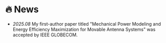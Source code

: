 # 🔥 News
- *2025.08* My first-author paper titled "Mechanical Power Modeling and Energy Efficiency Maximization for Movable Antenna Systems" was accepted by IEEE GLOBECOM.
